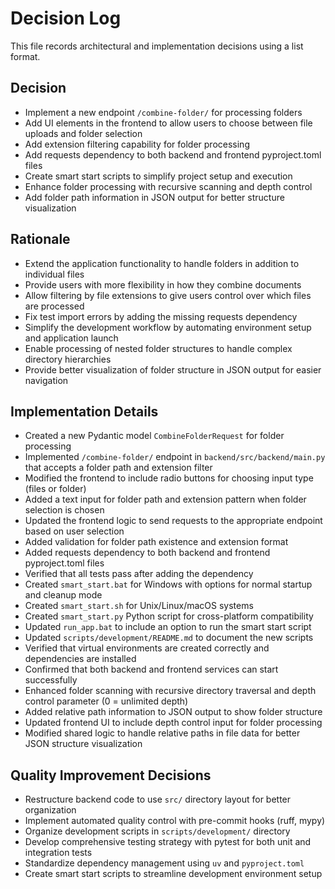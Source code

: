 # Decision Log

This file records architectural and implementation decisions using a list format.

## Decision

* Implement a new endpoint `/combine-folder/` for processing folders
* Add UI elements in the frontend to allow users to choose between file uploads and folder selection
* Add extension filtering capability for folder processing
* Add requests dependency to both backend and frontend pyproject.toml files
* Create smart start scripts to simplify project setup and execution
* Enhance folder processing with recursive scanning and depth control
* Add folder path information in JSON output for better structure visualization

## Rationale 

* Extend the application functionality to handle folders in addition to individual files
* Provide users with more flexibility in how they combine documents
* Allow filtering by file extensions to give users control over which files are processed
* Fix test import errors by adding the missing requests dependency
* Simplify the development workflow by automating environment setup and application launch
* Enable processing of nested folder structures to handle complex directory hierarchies
* Provide better visualization of folder structure in JSON output for easier navigation

## Implementation Details

* Created a new Pydantic model `CombineFolderRequest` for folder processing
* Implemented `/combine-folder/` endpoint in `backend/src/backend/main.py` that accepts a folder path and extension filter
* Modified the frontend to include radio buttons for choosing input type (files or folder)
* Added a text input for folder path and extension pattern when folder selection is chosen
* Updated the frontend logic to send requests to the appropriate endpoint based on user selection
* Added validation for folder path existence and extension format
* Added requests dependency to both backend and frontend pyproject.toml files
* Verified that all tests pass after adding the dependency
* Created `smart_start.bat` for Windows with options for normal startup and cleanup mode
* Created `smart_start.sh` for Unix/Linux/macOS systems
* Created `smart_start.py` Python script for cross-platform compatibility
* Updated `run_app.bat` to include an option to run the smart start script
* Updated `scripts/development/README.md` to document the new scripts
* Verified that virtual environments are created correctly and dependencies are installed
* Confirmed that both backend and frontend services can start successfully
* Enhanced folder scanning with recursive directory traversal and depth control parameter (0 = unlimited depth)
* Added relative path information to JSON output to show folder structure
* Updated frontend UI to include depth control input for folder processing
* Modified shared logic to handle relative paths in file data for better JSON structure visualization

## Quality Improvement Decisions

* Restructure backend code to use `src/` directory layout for better organization
* Implement automated quality control with pre-commit hooks (ruff, mypy)
* Organize development scripts in `scripts/development/` directory
* Develop comprehensive testing strategy with pytest for both unit and integration tests
* Standardize dependency management using `uv` and `pyproject.toml`
* Create smart start scripts to streamline development environment setup